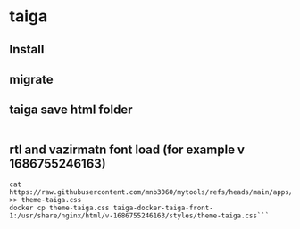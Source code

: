 # taiga

## Install

## migrate

## taiga save html folder
```docker cp taiga-docker-taiga-front-1:/usr/share/nginx/html html
```
## rtl and vazirmatn font load (for example v 1686755246163)
```docker cp taiga-docker-taiga-front-1:/usr/share/nginx/html/v-1686755246163/styles/theme-taiga.css theme-taiga.css
cat https://raw.githubusercontent.com/mnb3060/mytools/refs/heads/main/apps/taiga/rtl.css >> theme-taiga.css
docker cp theme-taiga.css taiga-docker-taiga-front-1:/usr/share/nginx/html/v-1686755246163/styles/theme-taiga.css```



